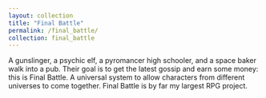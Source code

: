 ```yaml
---
layout: collection
title: "Final Battle"
permalink: /final_battle/
collection: final_battle
---
```


A gunslinger, a psychic elf, a pyromancer high schooler, and a space baker walk into a pub. Their goal is to get the latest gossip and earn some money: this is Final Battle. A universal system to allow characters from different universes to come together. Final Battle is by far my largest RPG project.